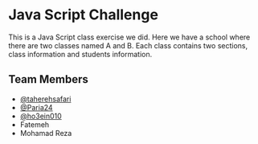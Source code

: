 # Java Script Challenge

This is a Java Script class exercise we did.
Here we have a school where there are two classes named A and B.
Each class contains two sections, class information and students information.

## Team Members

- [@taherehsafari](https://www.github.com/taherehsafari)
- [@Paria24](https://www.github.com/Paria24)
- [@ho3ein010](https://www.github.com/ho3ein010)
- Fatemeh
- Mohamad Reza


